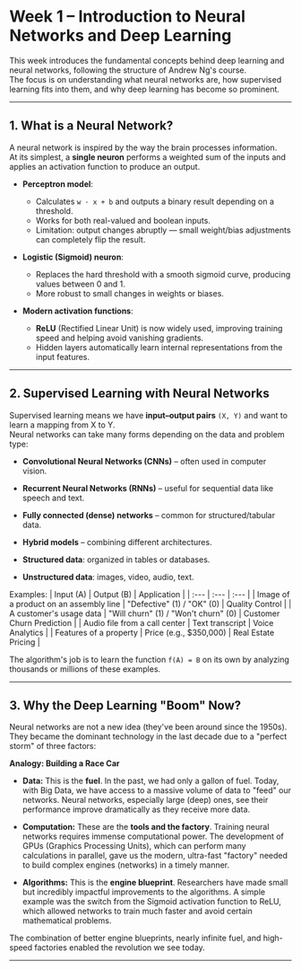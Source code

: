 # Week 1 – Introduction to Neural Networks and Deep Learning

This week introduces the fundamental concepts behind deep learning and neural networks, following the structure of Andrew Ng's course.  
The focus is on understanding what neural networks are, how supervised learning fits into them, and why deep learning has become so prominent.

---

## 1. What is a Neural Network?

A neural network is inspired by the way the brain processes information.  
At its simplest, a **single neuron** performs a weighted sum of the inputs and applies an activation function to produce an output.

- **Perceptron model**:  
  - Calculates `w ⋅ x + b` and outputs a binary result depending on a threshold.
  - Works for both real-valued and boolean inputs.
  - Limitation: output changes abruptly — small weight/bias adjustments can completely flip the result.

- **Logistic (Sigmoid) neuron**:  
  - Replaces the hard threshold with a smooth sigmoid curve, producing values between 0 and 1.
  - More robust to small changes in weights or biases.

- **Modern activation functions**:  
  - **ReLU** (Rectified Linear Unit) is now widely used, improving training speed and helping avoid vanishing gradients.
  - Hidden layers automatically learn internal representations from the input features.

---

## 2. Supervised Learning with Neural Networks

Supervised learning means we have **input–output pairs** `(X, Y)` and want to learn a mapping from X to Y.  
Neural networks can take many forms depending on the data and problem type:

- **Convolutional Neural Networks (CNNs)** – often used in computer vision.
- **Recurrent Neural Networks (RNNs)** – useful for sequential data like speech and text.
- **Fully connected (dense) networks** – common for structured/tabular data.
- **Hybrid models** – combining different architectures.

- **Structured data**: organized in tables or databases.  
- **Unstructured data**: images, video, audio, text.
  
 Examples:
| Input (A) | Output (B) | Application |
| :--- | :--- | :--- |
| Image of a product on an assembly line | "Defective" (1) / "OK" (0) | Quality Control |
| A customer's usage data | "Will churn" (1) / "Won't churn" (0) | Customer Churn Prediction |
| Audio file from a call center | Text transcript | Voice Analytics |
| Features of a property | Price (e.g., $350,000) | Real Estate Pricing |

The algorithm's job is to learn the function `f(A) = B` on its own by analyzing thousands or millions of these examples.

---

## 3. Why the Deep Learning "Boom" Now?

Neural networks are not a new idea (they've been around since the 1950s). They became the dominant technology in the last decade due to a "perfect storm" of three factors:

**Analogy: Building a Race Car**

* **Data:** This is the **fuel**. In the past, we had only a gallon of fuel. Today, with Big Data, we have access to a massive volume of data to "feed" our networks. Neural networks, especially large (deep) ones, see their performance improve dramatically as they receive more data.

* **Computation:** These are the **tools and the factory**. Training neural networks requires immense computational power. The development of GPUs (Graphics Processing Units), which can perform many calculations in parallel, gave us the modern, ultra-fast "factory" needed to build complex engines (networks) in a timely manner.

* **Algorithms:** This is the **engine blueprint**. Researchers have made small but incredibly impactful improvements to the algorithms. A simple example was the switch from the Sigmoid activation function to ReLU, which allowed networks to train much faster and avoid certain mathematical problems.

The combination of better engine blueprints, nearly infinite fuel, and high-speed factories enabled the revolution we see today.


---
